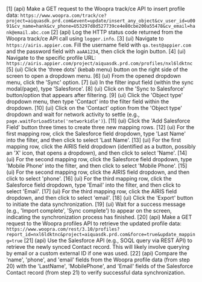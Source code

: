 [1] (api) Make a GET request to the Woopra track/ce API to insert profile data: `https://www.woopra.com/track/ce?project=aiquasdk.prd.com&event=update/insert_any_object&cv_user_id=u0091&cv_name=hank&cv_phone=U53297d8d527739ce4e80cbe200a55478&cv_email=hank@email.abc.com`
[2] (api) Log the HTTP status code returned from the Woopra track/ce API call using `logger.info`.
[3] (ui) Navigate to `https://airis.appier.com`. Fill the username field with `qa.test@appier.com` and the password field with `aaAA1234`, then click the login button.
[4] (ui) Navigate to the specific profile URL: `https://airis.appier.com/project/aiquasdk.prd.com/profiles/nxl6ldktnc`
[5] (ui) Click the 'three dots' (kebab menu) button on the right side of the screen to open a dropdown menu.
[6] (ui) From the opened dropdown menu, click the 'Sync' option.
[7] (ui) In the filter input field (within the sync modal/page), type 'Salesforce'.
[8] (ui) Click on the 'Sync to Salesforce' button/option that appears after filtering.
[9] (ui) Click the 'Object type' dropdown menu, then type 'Contact' into the filter field within the dropdown.
[10] (ui) Click on the 'Contact' option from the 'Object type' dropdown and wait for network activity to settle (e.g., `page.waitForLoadState('networkidle')`).
[11] (ui) Click the 'Add Salesforce Field' button three times to create three new mapping rows.
[12] (ui) For the first mapping row, click the Salesforce field dropdown, type 'Last Name' into the filter, and then click to select 'Last Name'.
[13] (ui) For the first mapping row, click the AIRIS field dropdown (identified as a button, possibly an 'X' icon, that opens a dropdown), and then click to select 'Name'.
[14] (ui) For the second mapping row, click the Salesforce field dropdown, type 'Mobile Phone' into the filter, and then click to select 'Mobile Phone'.
[15] (ui) For the second mapping row, click the AIRIS field dropdown, and then click to select 'phone'.
[16] (ui) For the third mapping row, click the Salesforce field dropdown, type 'Email' into the filter, and then click to select 'Email'.
[17] (ui) For the third mapping row, click the AIRIS field dropdown, and then click to select 'email'.
[18] (ui) Click the 'Export' button to initiate the data synchronization.
[19] (ui) Wait for a success message (e.g., 'Import complete', 'Sync complete') to appear on the screen, indicating the synchronization process has finished.
[20] (api) Make a GET request to the Woopra profiles API to retrieve the updated profile data: `https://www.woopra.com/rest/3.10/profiles?report_id=nxl6ldktnc&project=aiquasdk.prd.com&force=true&update_mapping=true`
[21] (api) Use the Salesforce API (e.g., SOQL query via REST API) to retrieve the newly synced Contact record. This will likely involve querying by email or a custom external ID if one was used.
[22] (api) Compare the 'name', 'phone', and 'email' fields from the Woopra profile data (from step 20) with the 'LastName', 'MobilePhone', and 'Email' fields of the Salesforce Contact record (from step 21) to verify successful data synchronization.
